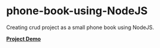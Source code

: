 # phone-book-using-NodeJS
Creating crud project as a small phone book using NodeJS.

<a href="https://drive.google.com/file/d/12KhdIMYMPr-D1gdtXTOSmOdUreQ0ILKU/view?usp=share_link">
  <strong> Project Demo </strong>
</a>
